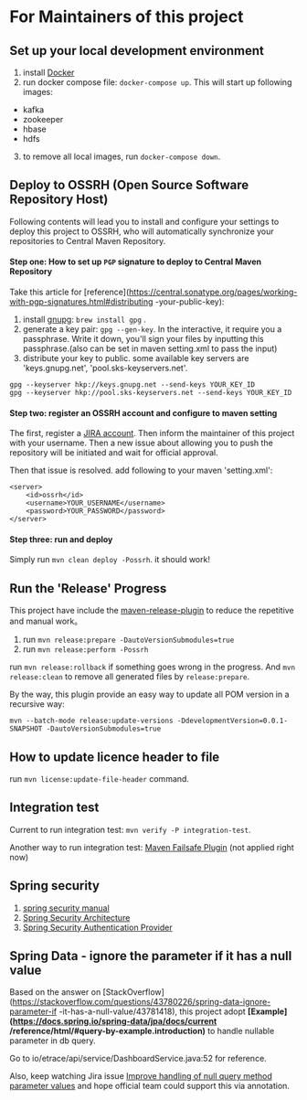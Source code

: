 # For Maintainers of this project

## Set up your local development environment

1. install [Docker](https://www.docker.com/products/docker-desktop)
2. run docker compose file: `docker-compose up`. This will start up following images:

- kafka
- zookeeper
- hbase
- hdfs

3. to remove all local images, run `docker-compose down`.

## Deploy to OSSRH (Open Source Software Repository Host)

Following contents will lead you to install and configure your settings to deploy this project to OSSRH,
who will automatically synchronize your repositories to Central Maven Repository.

#### Step one: How to set up `PGP` signature to deploy to Central Maven Repository

Take this article for [reference](https://central.sonatype.org/pages/working-with-pgp-signatures.html#distributing
-your-public-key):

1. install [gnupg](https://formulae.brew.sh/formula/gnupg): `brew install gpg` .
2. generate a key pair: `gpg --gen-key`. In the interactive, it require you a passphrase. Write it down, you'll sign
 your files by inputting this passphrase.(also can be set in maven setting.xml to pass the input)
3. distribute your key to public. some available key servers are 'keys.gnupg.net', 'pool.sks-keyservers.net'.

```
gpg --keyserver hkp://keys.gnupg.net --send-keys YOUR_KEY_ID
gpg --keyserver hkp://pool.sks-keyservers.net --send-keys YOUR_KEY_ID
```

#### Step two: register an OSSRH account and configure to maven setting

The first, register a [JIRA account](https://issues.sonatype.org/secure/Signup!default.jspa). 
Then inform the maintainer of this project with your username. Then a new issue about allowing you to 
push the repository will be initiated and wait for official approval.

Then that issue is resolved. add following to your maven 'setting.xml':

```
<server>
    <id>ossrh</id>
    <username>YOUR_USERNAME</username>
    <password>YOUR_PASSWORD</password>
</server>
```

#### Step three: run and deploy

Simply run `mvn clean deploy -Possrh`. it should work!


## Run the 'Release' Progress

This project have include the [maven-release-plugin](https://maven.apache.org/maven-release/maven-release-plugin/index.html) to reduce the repetitive and manual work。

1. run `mvn release:prepare -DautoVersionSubmodules=true`
2. run `mvn release:perform -Possrh`

run `mvn release:rollback` if something goes wrong in the progress. And `mvn release:clean` to remove all generated files by `release:prepare`.

By the way, this plugin provide an easy way to update all POM version in a recursive way: 
```
mvn --batch-mode release:update-versions -DdevelopmentVersion=0.0.1-SNAPSHOT -DautoVersionSubmodules=true
```

## How to update licence header to file

run `mvn license:update-file-header` command.

## Integration test

Current to run integration test: `mvn verify -P integration-test`.

Another way to run integration test: [Maven Failsafe Plugin](http://maven.apache.org/surefire/maven-failsafe-plugin/usage.html) (not applied right now)


## Spring security

1. [spring security manual](https://docs.spring.io/spring-security/site/docs/5.1.10.RELEASE/reference/htmlsingle)
2. [Spring Security Architecture](https://spring.io/guides/topicals/spring-security-architecture)
3. [Spring Security Authentication Provider](https://www.baeldung.com/spring-security-authentication-provider)

## Spring Data - ignore the parameter if it has a null value

Based on the answer on [StackOverflow](https://stackoverflow.com/questions/43780226/spring-data-ignore-parameter-if
-it-has-a-null-value/43781418), this project adopt **[Example](https://docs.spring.io/spring-data/jpa/docs/current
/reference/html/#query-by-example.introduction)** to handle nullable parameter in db query.

Go to io/etrace/api/service/DashboardService.java:52 for reference.

Also, keep watching Jira issue [Improve handling of null query method parameter values](https://jira.spring.io/browse/DATAJPA-209) and hope official team
 could support this via annotation. 

 

